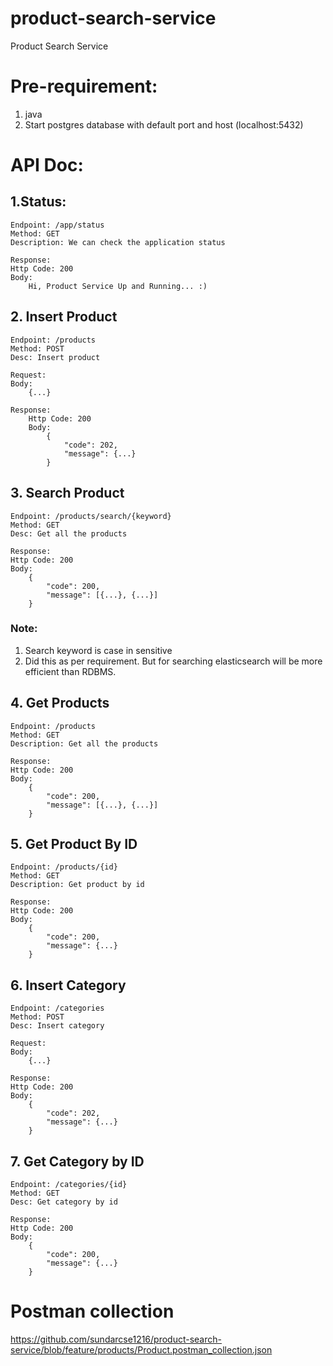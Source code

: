 # product-search-service
Product Search Service

# Pre-requirement:
1. java
2. Start postgres database with default port and host (localhost:5432)

# API Doc:


## 1.Status: 
    Endpoint: /app/status
    Method: GET
    Description: We can check the application status
    
    Response:
    Http Code: 200
    Body:
        Hi, Product Service Up and Running... :)


## 2. Insert Product
    Endpoint: /products
    Method: POST
    Desc: Insert product
    
    Request:
    Body:
        {...}
    
    Response:
        Http Code: 200
        Body:
            {
                "code": 202,
                "message": {...}
            }


## 3. Search Product

    Endpoint: /products/search/{keyword}
    Method: GET
    Desc: Get all the products
    
    Response:
    Http Code: 200
    Body:
        {
            "code": 200,
            "message": [{...}, {...}]
        }
### Note:
1. Search keyword is case in sensitive
2. Did this as per requirement. But for searching elasticsearch will be more efficient than RDBMS.


## 4. Get Products
    Endpoint: /products
    Method: GET
    Description: Get all the products
    
    Response:
    Http Code: 200
    Body:
        {
            "code": 200,
            "message": [{...}, {...}]
        }


## 5. Get Product By ID
    Endpoint: /products/{id}
    Method: GET
    Description: Get product by id

    Response:
    Http Code: 200
    Body:
        {
            "code": 200,
            "message": {...}
        }


## 6. Insert Category
    Endpoint: /categories
    Method: POST
    Desc: Insert category
    
    Request:
    Body:
        {...}
    
    Response:
    Http Code: 200
    Body:
        {
            "code": 202,
            "message": {...}
        }


## 7. Get Category by ID
    Endpoint: /categories/{id}
    Method: GET
    Desc: Get category by id
    
    Response:
    Http Code: 200
    Body:
        {
            "code": 200,
            "message": {...}
        }

# Postman collection
https://github.com/sundarcse1216/product-search-service/blob/feature/products/Product.postman_collection.json

